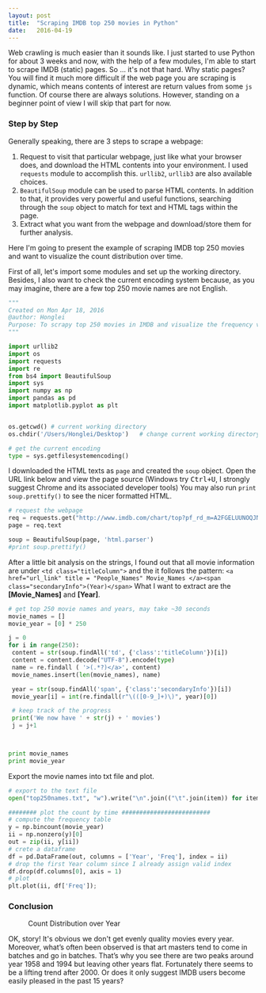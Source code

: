 ```yaml
---
layout: post
title:  "Scraping IMDB top 250 movies in Python"
date:   2016-04-19
---
```


<span class="dropcap">W</span>eb crawling is much easier than it sounds like. I just started to use Python for about 3 weeks and now, with the help of a few modules, I'm able to start to scrape IMDB (static) pages. So ... it's not that hard. Why static pages? You will find it much more difficult if the web page you are scraping is dynamic, which means contents of interest are return values from some `js` function.  Of course there are always solutions. However, standing on a beginner point of view I will skip that part for now.

### Step by Step
Generally speaking, there are 3 steps to scrape a webpage:

 1. Request to visit that particular webpage, just like what your browser does, and download the HTML contents into your environment. I used `requests` module to accomplish this. `urllib2`, `urllib3` are also available choices.
 2.  `BeautifulSoup` module can be used to parse HTML contents.  In addition to that, it provides very powerful and useful functions, searching through the `soup` object to match for text and HTML tags within the page.
 3. Extract what you want from the webpage and download/store them for further analysis.

Here I'm going to present the example of scraping IMDB top 250 movies and want to visualize the count distribution over time.

First of all, let's import some modules and set up the working directory. Besides, I also want to check the current encoding system because, as you may imagine, there are a few top 250 movie names are not English.

```python
"""
Created on Mon Apr 18, 2016
@author: Honglei
Purpose: To scrapy top 250 movies in IMDB and visualize the frequency varying time
"""

import urllib2
import os
import requests
import re
from bs4 import BeautifulSoup
import sys
import numpy as np
import pandas as pd
import matplotlib.pyplot as plt


os.getcwd() # current working directory
os.chdir('/Users/Honglei/Desktop')   # change current working directory

# get the current encoding
type = sys.getfilesystemencoding()
```
I downloaded the HTML texts as `page` and created the `soup` object. Open the URL link below and view the page source (Windows try <kbd>Ctrl+U</kbd>, I strongly suggest Chrome and its associated developer tools)
You may also run  `print soup.prettify()` to see the nicer formatted HTML.

```python
# request the webpage
req = requests.get("http://www.imdb.com/chart/top?pf_rd_m=A2FGELUUNOQJNL&pf_rd_p=2417962742&pf_rd_r=0M85G1V8JHW928EHBETF&pf_rd_s=right-4&pf_rd_t=15506&pf_rd_i=moviemeter&ref_=chtmvm_ql_3")
page = req.text

soup = BeautifulSoup(page, 'html.parser')
#print soup.prettify()
```
After a little bit analysis on the strings, I found out that all movie information are under `<td class="titleColumn">` and the  it follows the pattern:
`<a href="url_link" title = "People_Names" Movie_Names </a><span class="secondaryInfo">(Year)</span>`
What I want to extract are the **[Movie_Names]** and **[Year]**.

```python
# get top 250 movie names and years, may take ~30 seconds
movie_names = []
movie_year = [0] * 250

j = 0
for i in range(250):
 content = str(soup.findAll('td', {'class':'titleColumn'})[i])
 content = content.decode("UTF-8").encode(type)
 name = re.findall ( '>(.*?)</a>', content)
 movie_names.insert(len(movie_names), name)

 year = str(soup.findAll('span', {'class':'secondaryInfo'})[i])
 movie_year[i] = int(re.findall(r"\(([0-9_]+)\)", year)[0])

 # keep track of the progress   
 print('We now have ' + str(j) + ' movies')
 j = j+1



print movie_names
print movie_year
```

Export the movie names into txt file and plot.

```python
# export to the text file
open("top250names.txt", "w").write("\n".join(("\t".join(item)) for item in movie_names))

######## plot the count by time #########################
# compute the frequency table
y = np.bincount(movie_year)
ii = np.nonzero(y)[0]
out = zip(ii, y[ii])
# crete a dataframe
df = pd.DataFrame(out, columns = ['Year', 'Freq'], index = ii)
# drop the first Year column since I already assign valid index
df.drop(df.columns[0], axis = 1)
# plot
plt.plot(ii, df['Freq']);
```

### Conclusion
<figure>
    <img src="{{ '/assets/img/IMDB.png' | prepend: site.baseurl }}" alt="">
    <figcaption>Count Distribution over Year</figcaption>
</figure>

OK, story! It's obvious we don't get evenly quality movies every year. Moreover, what’s often been observed is that art masters tend to come in batches and go in batches. That’s why you see there are two peaks around year 1958 and 1994 but leaving other years flat. Fortunately there seems to be a lifting trend after 2000.  Or does it only suggest IMDB users become easily pleased in the past 15 years?
